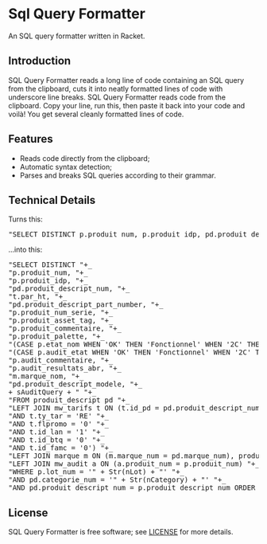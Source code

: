 # Sql Query Formatter
An SQL query formatter written in Racket.

## Introduction

SQL Query Formatter reads a long line of code containing an SQL query from the clipboard, cuts it into neatly formatted lines of code with underscore line breaks. SQL Query Formatter reads code from the clipboard. Copy your line, run this, then paste it back into your code and voilà! You get several cleanly formatted lines of code.

## Features

- Reads code directly from the clipboard;
- Automatic syntax detection;
- Parses and breaks SQL queries according to their grammar.

## Technical Details

Turns this:
<pre>
"SELECT DISTINCT p.produit_num, p.produit_idp, pd.produit_descript_num, t.par_ht, pd.produit_descript_part_number, p.produit_num_serie, p.produit_asset_tag, p.produit_commentaire, p.produit_palette, (CASE p.etat_nom WHEN 'OK' THEN 'Fonctionnel' WHEN '2C' THEN 'Reparable' WHEN 'HS' THEN 'HS' ELSE 'Fonctionnel' END) AS etat_nom, (CASE p.audit_etat WHEN 'OK' THEN 'Fonctionnel' WHEN '2C' THEN 'Reparable' WHEN 'HS' THEN 'HS' ELSE 'Fonctionnel' END) AS audit_etat, p.audit_commentaire, p.audit_resultats_abr, m.marque_nom, pd.produit_descript_modele" + sAuditQuery + " FROM produit_descript pd LEFT JOIN mw_tarifs t ON (t.id_pd = pd.produit_descript_num AND t.ty_tar = 'RE' AND t.flpromo = '0' AND t.id_lan = '1' AND t.id_btq = '0' AND t.id_famc = '0') LEFT JOIN marque m ON (m.marque_num = pd.marque_num), produit p LEFT JOIN mw_audit a ON (a.produit_num = p.produit_num) WHERE p.lot_num = '" + Str(nLot) + "' AND pd.categorie_num = '" + Str(nCategory) + "' AND pd.produit_descript_num = p.produit_descript_num ORDER BY p.produit_num"
</pre>
...into this:
<pre>
"SELECT DISTINCT "+_
"p.produit_num, "+_
"p.produit_idp, "+_
"pd.produit_descript_num, "+_
"t.par_ht, "+_
"pd.produit_descript_part_number, "+_
"p.produit_num_serie, "+_
"p.produit_asset_tag, "+_
"p.produit_commentaire, "+_
"p.produit_palette, "+_
"(CASE p.etat_nom WHEN 'OK' THEN 'Fonctionnel' WHEN '2C' THEN 'Reparable' WHEN 'HS' THEN 'HS' ELSE 'Fonctionnel' END) AS etat_nom, "+_
"(CASE p.audit_etat WHEN 'OK' THEN 'Fonctionnel' WHEN '2C' THEN 'Reparable' WHEN 'HS' THEN 'HS' ELSE 'Fonctionnel' END) AS audit_etat, "+_
"p.audit_commentaire, "+_
"p.audit_resultats_abr, "+_
"m.marque_nom, "+_
"pd.produit_descript_modele, "+_
+ sAuditQuery + " "+_
"FROM produit_descript pd "+_
"LEFT JOIN mw_tarifs t ON (t.id_pd = pd.produit_descript_num "+_
"AND t.ty_tar = 'RE' "+_
"AND t.flpromo = '0' "+_
"AND t.id_lan = '1' "+_
"AND t.id_btq = '0' "+_
"AND t.id_famc = '0') "+_
"LEFT JOIN marque m ON (m.marque_num = pd.marque_num), produit p "+_
"LEFT JOIN mw_audit a ON (a.produit_num = p.produit_num) "+_
"WHERE p.lot_num = '" + Str(nLot) + "' "+_
"AND pd.categorie_num = '" + Str(nCategory) + "' "+_
"AND pd.produit_descript_num = p.produit_descript_num ORDER BY p.produit_num"
</pre>

## License

SQL Query Formatter is free software; see [LICENSE](https://github.com/DexterLagan/sql-query-formatter/blob/master/LICENSE) for more details.
